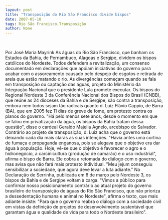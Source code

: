 ```yaml
---
layout: post
title: "Transposição do Rio São Francisco divide bispos"
date: 2007-05-10
tags: Rio São Francisco,Transposição
author: None
---
```


&nbsp;

Por Jos&eacute; Maria Mayrink
As &aacute;guas do Rio S&atilde;o Francisco, que banham os Estados da Bahia, de Pernambuco, Alagoas e Sergipe, dividem os bispos cat&oacute;licos do Nordeste. Todos defendem a revitaliza&ccedil;&atilde;o, um consenso documentado em declara&ccedil;&otilde;es que ap&oacute;iam iniciativas do governo para acabar com o assoreamento causado pelo despejo de esgotos e retirada de areia que est&atilde;o matando o rio. As
diverg&ecirc;ncias come&ccedil;am quando se fala em transposi&ccedil;&atilde;o ou capta&ccedil;&atilde;o das &aacute;guas, projeto do Minist&eacute;rio da Integra&ccedil;&atilde;o Nacional que o presidente Lula promete executar.
Os bispos do Regional Nordeste 3 da Confer&ecirc;ncia Nacional dos Bispos do Brasil (CNBB), que re&uacute;ne as 24 dioceses da Bahia e de Sergipe, s&atilde;o contra a transposi&ccedil;&atilde;o, embora nem todos sejam t&atilde;o radicais quanto d. Luiz Fl&aacute;vio Cappio, de Barra (BA), que em 2005 fez 11 dias de greve de fome, em protesto contra os planos do governo. &quot;H&aacute; pelo menos sete anos, desde o
momento em que se falou em privatiza&ccedil;&atilde;o da &aacute;gua, os bispos da Bahia tratam dessa quest&atilde;o&quot;, disse o cardeal Geraldo Majella Agnelo, arcebispo de Salvador.
Contr&aacute;rio ao projeto de transposi&ccedil;&atilde;o, d. Luiz acha que o governo est&aacute; deixando cada dia mais claras as suas inten&ccedil;&otilde;es. &quot;Havia antes uma cortina de fuma&ccedil;a e propaganda enganosa, pois se alegava que o objetivo era dar &aacute;gua &agrave; popula&ccedil;&atilde;o. Hoje, v&ecirc;-se que o objetivo &eacute; favorecer o agro e o hidroneg&oacute;cio, a carcinicultura (produ&ccedil;&atilde;o de camar&atilde;o) e o uso industrial&quot;,
afirma o bispo de Barra. Ele cobra a retomada do di&aacute;logo com o governo, mas avisa que n&atilde;o far&aacute; mais protesto individual. &quot;Meu jejum conseguiu sensibilizar a sociedade, que agora deve levar a luta adiante.&quot;
Na Declara&ccedil;&atilde;o de Serrinha, publicada em 8 de mar&ccedil;o pelo Nordeste 3, os bispos da Bahia e de Sergipe voltam &agrave; carga. &quot;Vimos a p&uacute;blico para confirmar nosso posicionamento contr&aacute;rio ao atual projeto do governo brasileiro de transposi&ccedil;&atilde;o de &aacute;guas do Rio S&atilde;o Francisco, que n&atilde;o prioriza a dessedenta&ccedil;&atilde;o humana e animal no Nordeste&quot;, afirma o texto, que mais
adiante insiste: &quot;Para que o governo reabra o di&aacute;logo com a sociedade civil em vistas da defini&ccedil;&atilde;o de projetos de desenvolvimento sustent&aacute;vel que garantam &aacute;gua e qualidade de vida para todo o Nordeste brasileiro&quot;. 